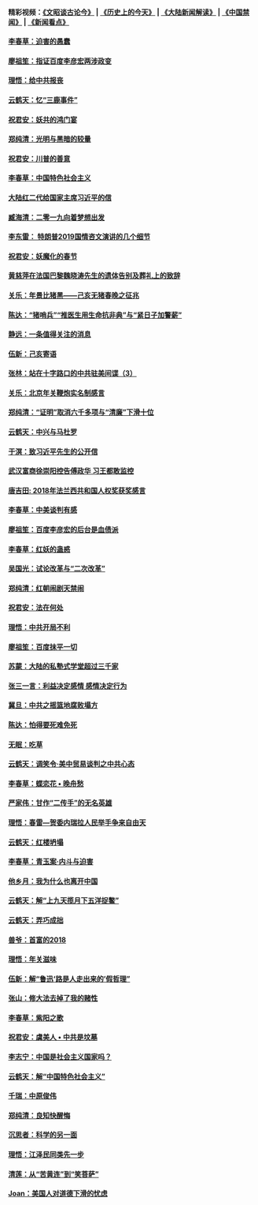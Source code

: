 #### 精彩视频：[《文昭谈古论今》](http://45.76.195.252/wenzhao) | [《历史上的今天》](http://45.76.195.252/today-in-history) | [《大陆新闻解读》](http://45.76.195.252/ntdtv-comedy) | [《中国禁闻》](http://45.76.195.252/ntdtv-news) | [《新闻看点》](http://45.76.195.252/news-insight) 

 #### [李春草：迫害的愚蠢](../pages/nsc993/n11036601.md?t=02120931) 

#### [廖祖笙：指证百度李彦宏两涉政变](../pages/nsc993/n11036579.md?t=02120931) 

#### [理悟：给中共报丧](../pages/nsc993/n11036501.md?t=02120931) 

#### [云鹤天：忆“三鹿事件”](../pages/nsc993/n11036466.md?t=02120931) 

#### [祝君安：妖共的鸿门宴](../pages/nsc993/n11035387.md?t=02120931) 

#### [郑纯清：光明与黑暗的较量](../pages/nsc993/n11035337.md?t=02120931) 

#### [祝君安：川普的善意](../pages/nsc993/n11032077.md?t=02120931) 

#### [李春草：中国特色社会主义](../pages/nsc993/n11032132.md?t=02120931) 

#### [大陆红二代给国家主席习近平的信](../pages/nsc993/n11031995.md?t=02120931) 

#### [臧海清：二零一九向着梦想出发](../pages/nsc993/n11031959.md?t=02120931) 

#### [李东雷： 特朗普2019国情咨文演讲的几个细节](../pages/nsc993/n11031943.md?t=02120931) 

#### [祝君安：妖魔化的春节](../pages/nsc993/n11031747.md?t=02120931) 

#### [黄慈萍在法国巴黎魏晓涛先生的遗体告别及葬礼上的致辞](../pages/nsc993/n11031419.md?t=02120931) 

#### [关乐：年景比猪黑——己亥无猪春晚之征兆](../pages/nsc993/n11031494.md?t=02120931) 

#### [陈达：“猪哨兵”“推医生用生命抗非典”与“紧日子加警薪”](../pages/nsc993/n11027746.md?t=02120931) 

#### [静远：一条值得关注的消息](../pages/nsc993/n11024470.md?t=02120931) 

#### [伍新：己亥寄语](../pages/nsc993/n11024543.md?t=02120931) 

#### [张林：站在十字路口的中共驻美间谍（3）](../pages/nsc993/n11023043.md?t=02120931) 

#### [关乐：北京年关鞭炮实名制感言](../pages/nsc993/n11022630.md?t=02120931) 

#### [郑纯清：“证明”取消六千多项与“清廉”下滑十位](../pages/nsc993/n11022638.md?t=02120931) 

#### [云鹤天：中兴与马杜罗](../pages/nsc993/n11022620.md?t=02120931) 

#### [于溟：致习近平先生的公开信](../pages/nsc993/n11022593.md?t=02120931) 

#### [武汉富商徐崇阳控告傅政华 习王都敢监控](../pages/nsc993/n11022212.md?t=02120931) 

#### [唐吉田: 2018年法兰西共和国人权奖获奖感言](../pages/nsc993/n11021537.md?t=02120931) 

#### [李春草：中美谈判有感](../pages/nsc993/n11019776.md?t=02120931) 

#### [廖祖笙：百度李彦宏的后台是血债派](../pages/nsc993/n11019767.md?t=02120931) 

#### [李春草：红妖的蛊惑](../pages/nsc993/n11017095.md?t=02120931) 

#### [吴国光：试论改革与“二次改革”](../pages/nsc993/n11017055.md?t=02120931) 

#### [郑纯清：红朝闹剧天禁闹](../pages/nsc993/n11017030.md?t=02120931) 

#### [祝君安：法在何处](../pages/nsc993/n11017021.md?t=02120931) 

#### [理悟：中共开局不利](../pages/nsc993/n11016938.md?t=02120931) 

#### [廖祖笙：百度抹平一切](../pages/nsc993/n11014925.md?t=02120931) 

#### [苏蒙：大陆的私塾式学堂超过三千家](../pages/nsc993/n11014334.md?t=02120931) 

#### [张三一言：利益决定感情 感情决定行为](../pages/nsc993/n11012463.md?t=02120931) 

#### [冀旦：中共之摇篮地腐败塌方](../pages/nsc993/n11009533.md?t=02120931) 

#### [陈达：怕得要死难免死](../pages/nsc993/n11009520.md?t=02120931) 

#### [无眠：吃草](../pages/nsc993/n11007940.md?t=02120931) 

#### [云鹤天：调笑令‧美中贸易谈判之中共心态](../pages/nsc993/n11007670.md?t=02120931) 

#### [李春草：蝶恋花  •  晚舟愁](../pages/nsc993/n11006605.md?t=02120931) 

#### [严家伟：甘作“二传手”的无名英雄](../pages/nsc993/n11005340.md?t=02120931) 

#### [理悟：春雷—贺委内瑞拉人民举手争来自由天](../pages/nsc993/n11005334.md?t=02120931) 

#### [云鹤天：红楼坍塌](../pages/nsc993/n11005318.md?t=02120931) 

#### [李春草：青玉案·内斗与迫害](../pages/nsc993/n11005306.md?t=02120931) 

#### [他乡月：我为什么也离开中国](../pages/nsc993/n11003553.md?t=02120931) 

#### [云鹤天：解“上九天揽月下五洋捉鳖”](../pages/nsc993/n11000750.md?t=02120931) 

#### [云鹤天：弄巧成拙](../pages/nsc993/n11000722.md?t=02120931) 

#### [兽爷：首富的2018](../pages/nsc993/n11000693.md?t=02120931) 

#### [理悟：年关滋味](../pages/nsc993/n10998847.md?t=02120931) 

#### [伍新：解“鲁迅‘路是人走出来的’假哲理”](../pages/nsc993/n10998777.md?t=02120931) 

#### [张山：修大法去掉了我的赌性](../pages/nsc993/n10997702.md?t=02120931) 

#### [李春草：紫阳之歌](../pages/nsc993/n10997679.md?t=02120931) 

#### [祝君安：虞美人 • 中共是坟墓](../pages/nsc993/n10996090.md?t=02120931) 

#### [李志宁：中国是社会主义国家吗？](../pages/nsc993/n10996097.md?t=02120931) 

#### [云鹤天：解“中国特色社会主义”](../pages/nsc993/n10996043.md?t=02120931) 

#### [千瑞：中原俊伟](../pages/nsc993/n10995401.md?t=02120931) 

#### [郑纯清：良知快醒悔](../pages/nsc993/n10995385.md?t=02120931) 

#### [沉思者：科学的另一面](../pages/nsc993/n10996074.md?t=02120931) 

#### [理悟：江泽民同类先一步](../pages/nsc993/n10995378.md?t=02120931) 

#### [清莲：从“苦黄连”到“笑菩萨”](../pages/nsc993/n10995466.md?t=02120931) 

#### [Joan：美国人对道德下滑的忧虑](../pages/nsc993/n10995424.md?t=02120931) 

